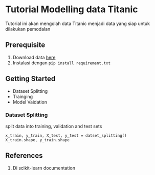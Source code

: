 # Tutorial Modelling data Titanic

Tutorial ini akan mengolah data Titanic menjadi data yang siap untuk dilakukan pemodalan

## Prerequisite

1. Download data [here](https://www.kaggle.com/c/titanic)
2. Instalasi dengan `pip install requirement.txt`

## Getting Started 

- Dataset Splitting
- Trainging
- Model Vaidation

### Dataset Splitting

split data into training, validation and test sets

```code
x_train, y_train, X_test, y_test = datset_splitting()
X_train.shape, y_train.shape
```

## References

1. Di scikit-learn documentation
